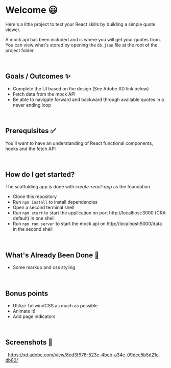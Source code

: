 &nbsp;

# Welcome 😃

Here's a little project to test your React skills by building a simple quote viewer.

A mock api has been included and is where you will get your quotes from. You can view what's
stored by opening the `db.json` file at the root of the project folder.

&nbsp;

## Goals / Outcomes ✨

- Complete the UI based on the design (See Adobe XD link below)
- Fetch data from the mock API
- Be able to navigate forward and backward through available quotes in a never ending loop

&nbsp;

## Prerequisites ✅

You'll want to have an understanding of React functional components, hooks and the fetch API

&nbsp;

## How do I get started?

The scaffolding app is done with _create-react-app_ as the foundation.

- Clone this repository
- Run `npm install` to install dependencies
- Open a second terminal shell
- Run `npm start` to start the application on port http://localhost:3000 (CRA default) in one shell
- Run `npm run server` to start the mock api on http://localhost:5000/data in the second shell

&nbsp;

## What's Already Been Done 🏁

- Some markup and css styling

&nbsp;

## Bonus points

- Utilize TailwindCSS as much as possible
- Animate it!
- Add page indicators

&nbsp;

## Screenshots 🌄

&nbsp;
https://xd.adobe.com/view/8ed3f976-523e-4bcb-a34e-09dee5b5d21c-db80/
